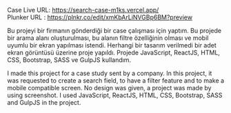 Case Live URL:  https://search-case-m1ks.vercel.app/ <br>
Plunker URL : https://plnkr.co/edit/xmKbArLiNVGBp6BM?preview


Bu projeyi bir firmanın gönderdiği bir case çalışması için yaptım. Bu projede bir arama alanı oluşturulması, bu alanın filtre özelliğinin olması ve mobil uyumlu bir ekran yapılması istendi. Herhangi bir tasarım verilmedi bir adet ekran görüntüsü üzerine proje yapıldı.
Projede JavaScript, ReactJS, HTML, CSS, Bootstrap, SASS ve GulpJS kullandım. 

I made this project for a case study sent by a company. In this project, it was requested to create a search field, to have a filter feature and to make a mobile compatible screen. No design was given, a project was made by using screenshot.
I used JavaScript, ReactJS, HTML, CSS, Bootstrap, SASS and GulpJS in the project.
